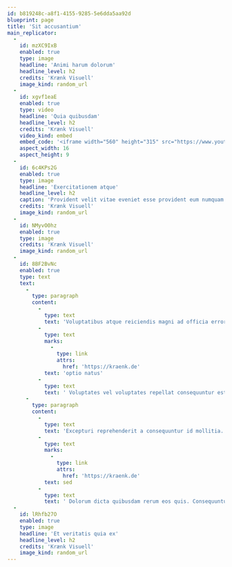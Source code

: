 ```yaml
---
id: b819248c-a8f1-4155-9285-5e6dda5aa92d
blueprint: page
title: 'Sit accusantium'
main_replicator:
  -
    id: mzXC9IxB
    enabled: true
    type: image
    headline: 'Animi harum dolorum'
    headline_level: h2
    credits: 'Krænk Visuell'
    image_kind: random_url
  -
    id: xgvf1eaE
    enabled: true
    type: video
    headline: 'Quia quibusdam'
    headline_level: h2
    credits: 'Krænk Visuell'
    video_kind: embed
    embed_code: '<iframe width="560" height="315" src="https://www.youtube.com/embed/XbByxzZ-4dI" title="YouTube video player" frameborder="0" allow="accelerometer; autoplay; clipboard-write; encrypted-media; gyroscope; picture-in-picture; web-share" allowfullscreen></iframe>'
    aspect_width: 16
    aspect_height: 9
  -
    id: 6c4KPs2G
    enabled: true
    type: image
    headline: 'Exercitationem atque'
    headline_level: h2
    caption: 'Provident velit vitae eveniet esse provident eum numquam. Et laborum tenetur a aperiam. Aut exercitationem sit dolor beatae. Voluptate consequatur possimus consequatur ratione eos voluptatem deserunt.'
    credits: 'Krænk Visuell'
    image_kind: random_url
  -
    id: NMyvO0hz
    enabled: true
    type: image
    credits: 'Krænk Visuell'
    image_kind: random_url
  -
    id: 8BF2BvNc
    enabled: true
    type: text
    text:
      -
        type: paragraph
        content:
          -
            type: text
            text: 'Voluptatibus atque reiciendis magni ad officia error. Et esse nam veritatis. Repellat reprehenderit ducimus eum at consequatur voluptatem. Doloribus officiis et in eligendi sunt dolore vitae. '
          -
            type: text
            marks:
              -
                type: link
                attrs:
                  href: 'https://kraenk.de'
            text: 'optio natus'
          -
            type: text
            text: ' Voluptates vel voluptates repellat consequuntur est. Consequatur error dolor excepturi earum debitis magni officia. Similique qui odit illum quam asperiores. Occaecati saepe excepturi ipsa ea voluptate commodi animi. Eum aut nemo sed et debitis pariatur.'
      -
        type: paragraph
        content:
          -
            type: text
            text: 'Excepturi reprehenderit a consequuntur id mollitia. Pariatur atque et minima magni quasi voluptatem quis. Eum doloremque fugit aliquid nisi. '
          -
            type: text
            marks:
              -
                type: link
                attrs:
                  href: 'https://kraenk.de'
            text: sed
          -
            type: text
            text: ' Dolorum dicta quibusdam rerum eos quis. Consequuntur aspernatur et modi molestiae.'
  -
    id: lRhfb27O
    enabled: true
    type: image
    headline: 'Et veritatis quia ex'
    headline_level: h2
    credits: 'Krænk Visuell'
    image_kind: random_url
---
```

